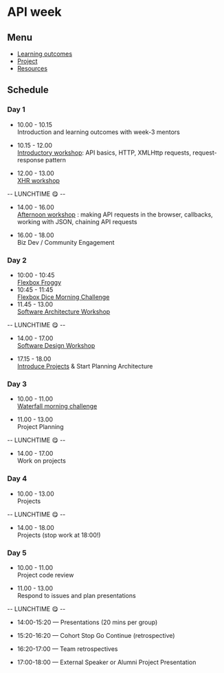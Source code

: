 # API week

## Menu

- [Learning outcomes](./learning-outcomes.md)
- [Project](.project.md)
- [Resources](./resources.md)

## Schedule

### Day 1

- 10.00 - 10.15 <br /> Introduction and learning outcomes with week-3 mentors

- 10.15 - 12.00 <br /> [Introductory workshop](https://github.com/foundersandcoders/api-workshop): API basics, HTTP, XMLHttp requests, request-response pattern

- 12.00 - 13.00 <br /> [XHR workshop](https://github.com/foundersandcoders/xhr-workshop)

-- LUNCHTIME 😋 --

- 14.00 - 16.00 <br /> [Afternoon workshop](https://github.com/emilyb7/workshop-APIs) : making API requests in the browser, callbacks, working with JSON, chaining API requests

- 16.00 - 18.00 <br /> Biz Dev / Community Engagement

### Day 2

- 10:00 - 10:45 <br />
  [Flexbox Froggy](http://flexboxfroggy.com/)
- 10:45 - 11:45 <br />
  [Flexbox Dice Morning Challenge](https://github.com/smarthutza/flexbox-workshop)
- 11.45 - 13.00 <br />
  [Software Architecture Workshop](https://github.com/foundersandcoders/Workshop-Software-Architecture-Design)

-- LUNCHTIME 😋 --

- 14.00 - 17.00 <br />
  [Software Design Workshop](https://github.com/foundersandcoders/ws-software-design-js)

- 17.15 - 18.00 <br />
  [Introduce Projects](https://github.com/foundersandcoders/master-reference/blob/master/coursebook/week-3/project.md) & Start Planning Architecture

### Day 3

- 10.00 - 11.00 <br /> [Waterfall morning challenge](https://github.com/foundersandcoders/mc-waterfall-chaser)

- 11.00 - 13.00 <br /> Project Planning

-- LUNCHTIME 😋 --

- 14.00 - 17.00 <br /> Work on projects

### Day 4

- 10.00 - 13.00 <br /> Projects

-- LUNCHTIME 😋 --

- 14.00 - 18.00 <br /> Projects (stop work at 18:00!)

### Day 5

- 10.00 - 11.00 <br /> Project code review

- 11.00 - 13.00 <br /> Respond to issues and plan presentations

-- LUNCHTIME 😋 --

- 14:00-15:20 — Presentations (20 mins per group)

- 15:20-16:20 — Cohort Stop Go Continue (retrospective)

- 16:20-17:00 — Team retrospectives

- 17:00-18:00 — External Speaker or Alumni Project Presentation
